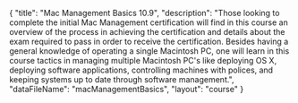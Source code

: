 {
	"title": "Mac Management Basics 10.9",
	"description": "Those looking to complete the initial Mac Management certification will find in this course an overview of the process in achieving the certification and details about the exam required to pass in order to receive the certification. Besides having a general knowledge of operating a single Macintosh PC, one will learn in this course tactics in managing multiple Macintosh PC's like deploying OS X, deploying software applications, controlling machines with polices, and keeping systems up to date through software management.",
	"dataFileName": "macManagementBasics",
	"layout": "course"
}